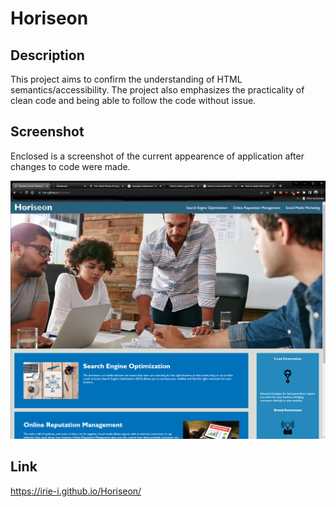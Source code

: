 # Horiseon

## Description

This project aims to confirm the understanding of HTML semantics/accessibility. The project also emphasizes the practicality of clean code and being able to follow the code without issue. 

## Screenshot

Enclosed is a screenshot of the current appearence of application after changes to code were made.

![Screenshot of application](./assets/images/Screenshot-1.png)

## Link

https://irie-i.github.io/Horiseon/



